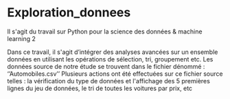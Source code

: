 # Exploration_donnees
Il s'agit du travail sur Python pour la science des données &amp; machine learning 2


Dans ce travail, il s'agit d’intégrer des analyses avancées sur un ensemble données en utilisant les opérations de sélection, tri, groupement etc.
Les données source de notre étude se trouvent dans le fichier dénommé : ‘’Automobiles.csv’’
Plusieurs actions ont été effectuées sur ce fichier source telles : la vérification du type de données et l'affichage des 5 premières lignes du jeu de données,
le tri de toutes les voitures par prix, etc
